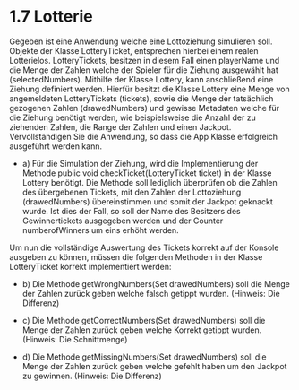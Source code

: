 # 1.7 Lotterie

Gegeben ist eine Anwendung welche eine Lottoziehung simulieren soll. Objekte der Klasse LotteryTicket, entsprechen hierbei einem realen Lotterielos. LotteryTickets, besitzen in diesem Fall einen playerName und die Menge der Zahlen welche der Spieler für die Ziehung ausgewählt hat (selectedNumbers). 
Mithilfe der Klasse Lottery, kann anschließend eine Ziehung definiert werden. Hierfür besitzt die Klasse Lottery eine Menge von angemeldeten LotteryTickets (tickets), sowie die Menge der tatsächlich gezogenen Zahlen (drawedNumbers) und gewisse Metadaten welche für die Ziehung benötigt werden, wie beispielsweise die Anzahl der zu ziehenden Zahlen, die Range der Zahlen und einen Jackpot.
Vervollständigen Sie die Anwendung, so dass die App Klasse erfolgreich ausgeführt werden kann.

- a)	Für die Simulation der Ziehung, wird die Implementierung der Methode public void checkTicket(LotteryTicket ticket) in der Klasse Lottery benötigt. Die Methode soll lediglich überprüfen ob die Zahlen des übergebenen Tickets, mit den Zahlen der Lottoziehung (drawedNumbers) übereinstimmen und somit der Jackpot geknackt wurde.
Ist dies der Fall, so soll der Name des Besitzers des Gewinnertickets ausgegeben werden und der Counter numberofWinners um eins erhöht werden.


Um nun die vollständige Auswertung des Tickets korrekt auf der Konsole ausgeben zu können, müssen die folgenden Methoden in der Klasse LotteryTicket korrekt implementiert werden:

- b)	Die Methode getWrongNumbers(Set<Integer> drawedNumbers) soll die Menge der Zahlen zurück geben welche falsch getippt wurden. (Hinweis: Die Differenz)

- c)	Die Methode getCorrectNumbers(Set<Integer> drawedNumbers) soll die Menge der Zahlen zurück geben welche Korrekt getippt wurden. (Hinweis: Die Schnittmenge)

- d)	Die Methode getMissingNumbers(Set<Integer> drawedNumbers) soll die Menge der Zahlen zurück geben welche gefehlt haben um den Jackpot zu gewinnen. (Hinweis: Die Differenz)
